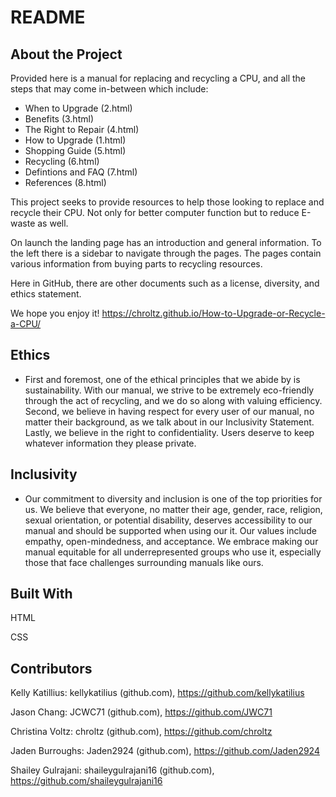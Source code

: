 # README

## About the Project


Provided here is a manual for replacing and recycling a CPU, and all the steps that may come in-between which include:
* When to Upgrade (2.html)
* Benefits (3.html)
* The Right to Repair (4.html)
* How to Upgrade (1.html)
* Shopping Guide (5.html)
* Recycling (6.html)
* Defintions and FAQ (7.html)
* References (8.html)

 
This project seeks to provide resources to help those looking to replace and recycle their CPU. Not only for better computer function but to reduce E-waste as well.
 
On launch the landing page has an introduction and general information. To the left there is a sidebar to navigate through the pages. The pages contain various information from buying parts to recycling resources.
 
Here in GitHub, there are other documents such as a license, diversity, and ethics statement.
 
We hope you enjoy it!
https://chroltz.github.io/How-to-Upgrade-or-Recycle-a-CPU/

## Ethics
* First and foremost, one of the ethical principles that we abide by is sustainability. With our manual, we strive to be extremely eco-friendly through the act of recycling, and we do so along with valuing efficiency. Second, we believe in having respect for every user of our manual, no matter their background, as we talk about in our Inclusivity Statement. Lastly, we believe in the right to confidentiality. Users deserve to keep whatever information they please private.

## Inclusivity
* Our commitment to diversity and inclusion is one of the top priorities for us. We believe that everyone, no matter their age, gender, race, religion, sexual orientation, or potential disability, deserves accessibility to our manual and should be supported when using our it. Our values include empathy, open-mindedness, and acceptance. We embrace making our manual equitable for all underrepresented groups who use it, especially those that face challenges surrounding manuals like ours.

## Built With

HTML

CSS

## Contributors

Kelly Katillius:  kellykatilius (github.com), https://github.com/kellykatilius

Jason Chang: JCWC71 (github.com),  https://github.com/JWC71 

Christina Voltz: chroltz (github.com), https://github.com/chroltz

Jaden Burroughs: Jaden2924 (github.com), https://github.com/Jaden2924

Shailey Gulrajani: shaileygulrajani16 (github.com), https://github.com/shaileygulrajani16

